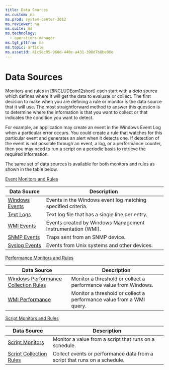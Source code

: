 ```yaml
---
title: Data Sources
ms.custom: na
ms.prod: system-center-2012
ms.reviewer: na
ms.suite: na
ms.technology: 
  - operations-manager
ms.tgt_pltfrm: na
ms.topic: article
ms.assetid: 81c5ec95-966d-440e-a431-398d7b8be96e
---
```

# Data Sources
Monitors and rules in [!INCLUDE[om12short](../Token/om12short_md.md)] each start with a *data source* which defines where it will get the data to evaluate or collect. The first decision to make when you are defining a rule or monitor is the data source that it will use. The most straightforward method to answer this question is to determine where the information is that you want to collect or that indicates the condition you want to detect.

For example, an application may create an event in the Windows Event Log when a particular error occurs. You could create a rule that watches for this particular event and generates an alert when it detects one. If detection of the event is not possible through an event, a log, or a performance counter, then you may need to run a script on a periodic basis to retrieve the required information.

The same set of data sources is available for both monitors and rules as shown in the table below.

[Event Monitors and Rules](../Topic/Event-Monitors-and-Rules.md)

|Data Source|Description|
|---------------|---------------|
|[Windows Events](../Topic/Windows-Events.md)|Events in the Windows event log matching specified criteria.|
|[Text Logs](../Topic/Text-Logs.md)|Text log file that has a single line per entry.|
|[WMI Events](../Topic/WMI-Events.md)|Events created by Windows Management Instrumentation \(WMI\).|
|[SNMP Events](../Topic/SNMP-Events.md)|Traps sent from an SNMP device.|
|[Syslog Events](../Topic/Syslog-Events.md)|Events from Unix systems and other devices.|

[Performance Monitors and Rules](../Topic/Performance-Monitors-and-Rules.md)

|Data Source|Description|
|---------------|---------------|
|[Windows Performance Collection Rules](../Topic/Windows-Performance-Collection-Rules.md)|Monitor a threshold or collect a performance value from Windows.|
|[WMI Performance](../Topic/WMI-Performance.md)|Monitor a threshold or collect a performance value from a WMI query.|

[Script Monitors and Rules](../Topic/Script-Monitors-and-Rules.md)

|Data Source|Description|
|---------------|---------------|
|[Script Monitors](../Topic/Script-Monitors.md)|Monitor a value from a script that runs on a schedule.|
|[Script Collection Rules](../Topic/Script-Collection-Rules.md)|Collect events or performance data from a script that runs on a schedule.|

